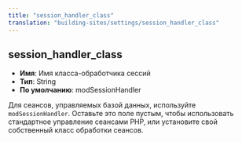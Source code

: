 ```yaml
---
title: "session_handler_class"
translation: "building-sites/settings/session_handler_class"
---
```


## session_handler_class

-   **Имя**: Имя класса-обработчика сессий
-   **Тип**: String
-   **По умолчанию**: modSessionHandler

Для сеансов, управляемых базой данных, используйте `modSessionHandler`. Оставьте это поле пустым, чтобы использовать стандартное управление сеансами PHP, или установите свой собственный класс обработки сеансов.
